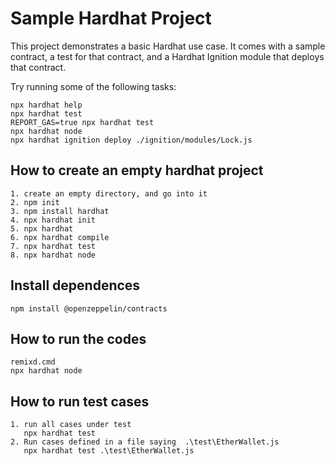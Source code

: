 # Sample Hardhat Project

This project demonstrates a basic Hardhat use case. It comes with a sample contract, a test for that contract, and a Hardhat Ignition module that deploys that contract.

Try running some of the following tasks:

```shell
npx hardhat help
npx hardhat test
REPORT_GAS=true npx hardhat test
npx hardhat node
npx hardhat ignition deploy ./ignition/modules/Lock.js
```

## How to create an empty hardhat project

```
1. create an empty directory, and go into it
2. npm init
3. npm install hardhat
4. npx hardhat init
5. npx hardhat
6. npx hardhat compile
7. npx hardhat test
8. npx hardhat node

```

## Install dependences

```
npm install @openzeppelin/contracts
```

## How to run the codes

```
remixd.cmd
npx hardhat node

```

## How to run test cases

```
1. run all cases under test
   npx hardhat test
2. Run cases defined in a file saying  .\test\EtherWallet.js
   npx hardhat test .\test\EtherWallet.js
```

